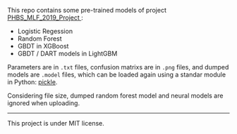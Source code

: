 This repo contains some pre-trained models of project [PHBS_MLF_2019_Project
](https://github.com/oyrx/PHBS_MLF_2019_Project):

- Logistic Regession
- Random Forest
- GBDT in XGBoost
- GBDT / DART models in LightGBM

Parameters are in `.txt` files, confusion matrixs are in `.png` files, and dumped models are `.model` files, which can be loaded again using a standar module in Python: [pickle](https://docs.python.org/3/library/pickle.html).

Considering file size, dumped random forest model and neural models are ignored when uploading.

---

This project is under MIT license.
